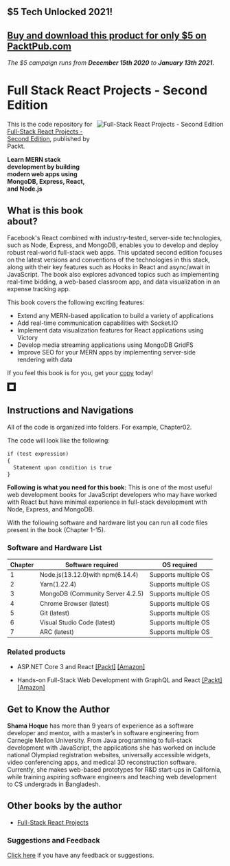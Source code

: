 ## $5 Tech Unlocked 2021!
[Buy and download this product for only $5 on PacktPub.com](https://www.packtpub.com/)
-----
*The $5 campaign         runs from __December 15th 2020__ to __January 13th 2021.__*

# Full Stack React Projects - Second Edition


<a href="https://www.packtpub.com/web-development/full-stack-react-projects-second-edition?utm_source=github&utm_medium=repository&utm_campaign=9781839215414"><img src="https://www.packtpub.com/media/catalog/product/cache/e4d64343b1bc593f1c5348fe05efa4a6/9/7/9781839215414-original.jpeg" alt="Full-Stack React Projects - Second Edition" height="256px" align="right"></a>

This is the code repository for [Full-Stack React Projects - Second Edition](https://www.packtpub.com/web-development/full-stack-react-projects-second-edition?utm_source=github&utm_medium=repository&utm_campaign=9781839215414), published by Packt.

**Learn MERN stack development by building modern web apps using MongoDB, Express, React, and Node.js**

## What is this book about?
Facebook's React combined with industry-tested, server-side technologies, such as Node, Express, and MongoDB, enables you to develop and deploy robust real-world full-stack web apps. This updated second edition focuses on the latest versions and conventions of the technologies in this stack, along with their key features such as Hooks in React and async/await in JavaScript. The book also explores advanced topics such as implementing real-time bidding, a web-based classroom app, and data visualization in an expense tracking app.

This book covers the following exciting features: 
* Extend any MERN-based application to build a variety of applications
* Add real-time communication capabilities with Socket.IO
* Implement data visualization features for React applications using Victory
* Develop media streaming applications using MongoDB GridFS
* Improve SEO for your MERN apps by implementing server-side rendering with data

If you feel this book is for you, get your [copy](https://www.amazon.com/dp/1839215410) today!

<a href="https://www.packtpub.com/?utm_source=github&utm_medium=banner&utm_campaign=GitHubBanner"><img src="https://raw.githubusercontent.com/PacktPublishing/GitHub/master/GitHub.png" alt="https://www.packtpub.com/" border="5" /></a>

## Instructions and Navigations
All of the code is organized into folders. For example, Chapter02.

The code will look like the following:
```
if (test expression)
{
  Statement upon condition is true
}
```

**Following is what you need for this book:**
This is one of the most useful web development books for JavaScript developers who may have worked with React but have minimal experience in full-stack development with Node, Express, and MongoDB.

With the following software and hardware list you can run all code files present in the book (Chapter 1-15).

### Software and Hardware List

| Chapter  | Software required                   | OS required          |
| -------- | ------------------------------------| ---------------------|
| 1        | Node.js(13.12.0)with npm(6.14.4)    | Supports multiple OS |
| 2        | Yarn(1.22.4)                        | Supports multiple OS |
| 3        | MongoDB (Community Server 4.2.5)    | Supports multiple OS |
| 4        | Chrome Browser (latest)             | Supports multiple OS |
| 5        | Git (latest)           		         | Supports multiple OS |
| 6        | Visual Studio Code (latest)         | Supports multiple OS |
| 7        | ARC (latest)                        | Supports multiple OS |


### Related products <Other books you may enjoy>
* ASP.NET Core 3 and React [[Packt]](https://www.packtpub.com/in/web-development/asp-net-core-3-and-react?utm_source=github&utm_medium=repository&utm_campaign=9781789950229) [[Amazon]](https://www.amazon.com/dp/1789950228)

* Hands-on Full-Stack Web Development with GraphQL and React [[Packt]](https://www.packtpub.com/web-development/hands-full-stack-web-development-graphql-and-react?utm_source=github&utm_medium=repository&utm_campaign=9781789134520) [[Amazon]](https://www.amazon.com/dp/1789134528)

## Get to Know the Author
**Shama Hoque**
has more than 9 years of experience as a software developer and mentor, with a master’s in software engineering from Carnegie Mellon University.
From Java programming to full-stack development with JavaScript, the applications she has worked on include national Olympiad registration websites, universally accessible widgets, video conferencing apps, and medical 3D reconstruction software.
Currently, she makes web-based prototypes for R&D start-ups in California, while training aspiring software engineers and teaching web development to CS undergrads in Bangladesh.

## Other books by the author
* [Full-Stack React Projects](https://www.packtpub.com/web-development/full-stack-react-projects?utm_source=github&utm_medium=repository&utm_campaign=9781788835534)

### Suggestions and Feedback
[Click here](https://docs.google.com/forms/d/e/1FAIpQLSdy7dATC6QmEL81FIUuymZ0Wy9vH1jHkvpY57OiMeKGqib_Ow/viewform) if you have any feedback or suggestions.

